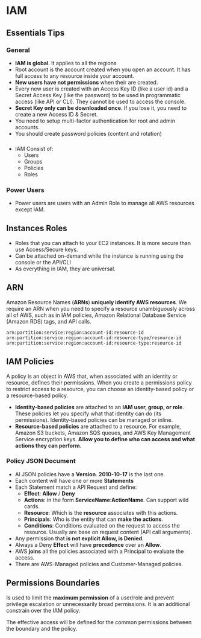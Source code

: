 # IAM
## Essentials Tips

### General
* **IAM is global**. It applies to all the regions
* Root account is the account created when you open an account. It has full access to any resource inside your account.
* **New users have not permissions** when their are created.
* Every new user is created with an Access Key ID (like a user id) and a Secret Access Key (like the password) to be used in programmatic access (like API or CLI). They cannot be used to access the console. 
* **Secret Key only can be downloaded once**. If you lose it, you need to create a new Access ID & Secret.
* You need to setup multi-factor authentication for root and admin accounts.
* You should create password policies (content and rotation)

###
* IAM Consist of:
  * Users
  * Groups
  * Policies
  * Roles

### Power Users
* Power users are users with an Admin Role to manage all AWS resources except IAM.

## Instances Roles
* Roles that you can attach to your EC2 instances. It is more secure than use Access/Secure keys.
* Can be attached on-demand while the instance is running using the console or the API/CLI
* As everything in IAM, they are universal. 

## ARN
Amazon Resource Names (**ARNs**) **uniquely identify AWS resources**. We require an ARN when you need to specify a resource unambiguously across all of AWS, such as in IAM policies, Amazon Relational Database Service (Amazon RDS) tags, and API calls.

```
arn:partition:service:region:account-id:resource-id
arn:partition:service:region:account-id:resource-type/resource-id
arn:partition:service:region:account-id:resource-type:resource-id
```

## IAM Policies
A policy is an object in AWS that, when associated with an identity or resource, defines their permissions. When you create a permissions policy to restrict access to a resource, you can choose an identity-based policy or a resource-based policy.
* **Identity-based policies** are attached to an **IAM user, group, or role**. These policies let you specify what that identity can do (its permissions). Identity-based policies can be managed or inline.
* **Resource-based policies** are attached to a resource. For example, Amazon S3 buckets, Amazon SQS queues, and AWS Key Management Service encryption keys. **Allow you to define who can access and what actions they can perform**.

### Policy JSON Document
  
* Al JSON policies have a **Version**. **2010-10-17** is the last one.
* Each content will have one or more **Statements**
* Each Statement match a API Request and define:
  * **Effect**: **Allow** / **Deny**
  * **Actions**: in the form **ServiceName**:**ActionName**. Can support wild cards.
  * **Resource**: Which is the **resource** associates with this actions. 
  * **Principals**: Who is the entity that can **make the actions**.
  * **Conditions**: Conditions evaluated on the request to access the resource. Usually are base on request content (API call arguments).
* Any permission that **is not explicit Allow, is Denied**. 
* Always a Deny **Effect** will have **precedence** over an **Allow**.
* AWS **joins** all the policies associated with a Principal to evaluate the access.
* There are AWS-Managed policies and Customer-Managed policies.

## Permissions Boundaries

Is used to limit the **maximum permission** of a user/role and prevent privilege escalation or unnecessarily broad permissions. It is an additional constrain over the IAM policy.

The effective access will be defined for the common permissions between the boundary and the policy.
